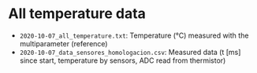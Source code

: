 # All temperature data
- `2020-10-07_all_temperature.txt`: Temperature (°C) measured with the multiparameter (reference)
- `2020-10-07_data_sensores_homologacion.csv`: Measured data (t [ms] since start, temperature by sensors, ADC read from thermistor)
